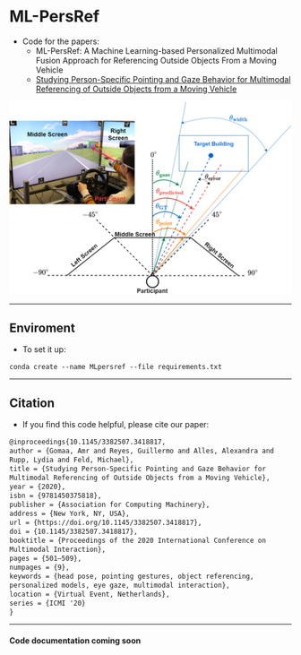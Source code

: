 # ML-PersRef #
- Code for the papers: 
  - ML-PersRef: A Machine Learning-based Personalized Multimodal Fusion Approach for Referencing Outside Objects From a Moving Vehicle
  - [Studying Person-Specific Pointing and Gaze Behavior for Multimodal Referencing of Outside Objects from a Moving Vehicle](https://dl.acm.org/doi/10.1145/3382507.3418817)

![alt text](https://github.com/amr-gomaa/ML-PersRef/blob/main/Fig.png)

- - -

## Enviroment ##
- To set it up: 
```
conda create --name MLpersref --file requirements.txt
```
- - -
## Citation ##

- If you find this code helpful, please cite our paper:
```
@inproceedings{10.1145/3382507.3418817,
author = {Gomaa, Amr and Reyes, Guillermo and Alles, Alexandra and Rupp, Lydia and Feld, Michael},
title = {Studying Person-Specific Pointing and Gaze Behavior for Multimodal Referencing of Outside Objects from a Moving Vehicle},
year = {2020},
isbn = {9781450375818},
publisher = {Association for Computing Machinery},
address = {New York, NY, USA},
url = {https://doi.org/10.1145/3382507.3418817},
doi = {10.1145/3382507.3418817},
booktitle = {Proceedings of the 2020 International Conference on Multimodal Interaction},
pages = {501–509},
numpages = {9},
keywords = {head pose, pointing gestures, object referencing, personalized models, eye gaze, multimodal interaction},
location = {Virtual Event, Netherlands},
series = {ICMI '20}
}
```
- - -

#### Code documentation coming soon ####


